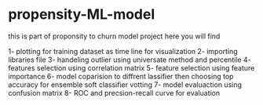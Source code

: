 # propensity-ML-model
this is part of proponsity to churn model project
here you will find 

1- plotting for training dataset as time line for visualization
2-  importing libraries file
3- handeling outlier using universate method and percentile
4- features selection using correlation matrix
5- feature selection using feature importance
6- model coparision to diffrent lassifier then choosing top accuracy for ensemble soft classifier votting
7- model evaluaction using confusion matrix
8- ROC and precsion-recall curve for evaluation 

